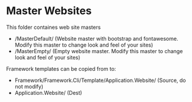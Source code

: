 # Master Websites
This folder containes web site masters
* /MasterDefault/ (Website master with bootstrap and fontawesome. Modify this master to change look and feel of your sites)
* /MasterEmpty/ (Empty website master. Modify this master to change look and feel of your sites)

Framework templates can be copied from to:
* Framework/Framework.Cli/Template/Application.Website/ (Source, do not modify)
* Application.Website/ (Dest)
